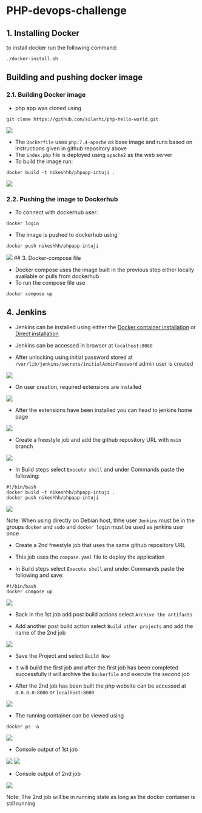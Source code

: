 # PHP-devops-challenge


## 1. Installing Docker

to install docker run the following command:

```
./docker-install.sh
```

## Building and pushing docker image

### 2.1. Building Docker image

- php app was cloned using 
```
git clone https://github.com/silarhi/php-hello-world.git
```
<img src="img/clone.png">

- The `Dockerfile` uses `php:7.4-apache` as base image and runs based on instructions given in github repository above
- The `index.php` file is deployed using `apache2` as the web server
- To build the image run:
```
docker build -t nikeshhh/phpapp-intuji .
```
<img src="img/docker-build.png">

### 2.2. Pushing the image to Dockerhub

- To connect with dockerhub user:
```
docker login
```
- The image is pushed to dockerhub using
```
docker push nikeshhh/phpapp-intuji
```
<img src="img/docker-push.png">
## 3. Docker-compose file 

- Docker compose uses the image built in the previous step either locally available or pulls from dockerhub
- To run the compose file use

```
docker compose up
```

## 4. Jenkins

- Jenkins can be installed using either the [Docker container installation](https://hub.docker.com/r/jenkins/jenkins) or [Direct installation](https://pkg.jenkins.io/debian-stable/)

- Jenkins can be accessed in browser at 
```localhost:8080```

- After unlocking using initial password stored at `/var/lib/jenkins/secrets/initialAdminPassword` admin user is created
<img src="img/jenkins-user.png">

- On user creation, required extensions are installed
<img src="img/jenkins-extension.png">

- After the extensions have been installed you can head to jenkins home page
<img src="img/jenkins-home.png">

- Create a freestyle job and add the github repository URL with `main` branch
<img src="img/jenkins-git.png">

- In Build steps select `Execute shell` and under Commands paste the following:
```
#!/bin/bash
docker build -t nikeshhh/phpapp-intuji .
docker push nikeshhh/phpapp-intuji
```
<img src="img/jenkins-build-code.png">

Note:
When using directly on Debian host, thhe user `Jenkins` must be in the groups `docker` and `sudo` and `docker login` must be used as jenkins user once

- Create a 2nd freestyle job that uses the same github repository URL

- This job uses the `compose.yaml` file to deploy the application

- In Build steps select `Execute shell` and under Commands paste the following and save:
```
#!/bin/bash
docker compose up
```

<img src="img/jenkins-deploy-code.png">

- Back in the 1st job add post build actions select `Archive the artifacts`

- Add another post build action select `Build other projects` and add the name of the 2nd job

<img src="img/jenkins-postbuild.png">

- Save the Project and select `Build Now`

- It will build the first job and after the first job has been completed successfully it will archive the `Dockerfile` and execute the second job

- After the 2nd job has been built the php website can be accessed at `0.0.0.0:8000` or `localhost:8000`

<img src="img/final-output.png">

- The running container can be viewed using

```
docker ps -a
```

<img src="img/final-output-docker.png">

- Console output of 1st job

<img src="img/jenkins-build-console.png">

<img src="img/jenkins-build-op.png">

- Console output of 2nd job

<img src="img/jenkins-deploy-console.png">

Note: The 2nd job will be in running state as long as the docker container is still running
